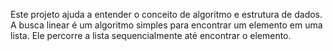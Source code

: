 Este projeto ajuda a entender o conceito de algoritmo e estrutura de dados. A busca linear é um algoritmo
simples para encontrar um elemento em uma lista. Ele percorre a lista sequencialmente até encontrar o elemento.